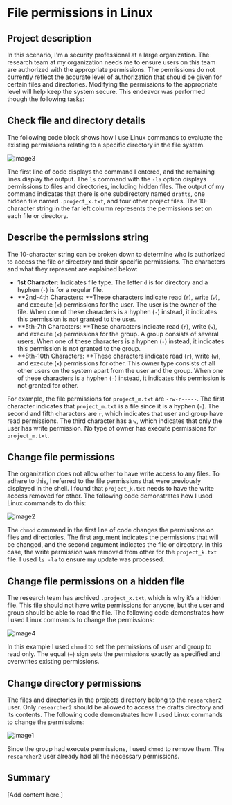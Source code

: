 <!-----

Yay, no errors, warnings, or alerts!

Conversion time: 0.7 seconds.


Using this Markdown file:

1. Paste this output into your source file.
2. See the notes and action items below regarding this conversion run.
3. Check the rendered output (headings, lists, code blocks, tables) for proper
   formatting and use a linkchecker before you publish this page.

Conversion notes:

* Docs to Markdown version 1.0β34
* Sat Sep 30 2023 13:58:36 GMT-0700 (PDT)
* Source doc: File permissions in Linux
----->



# File permissions in Linux


## Project description

In this scenario, I'm a security professional at a large organization. The research team at my organization needs me to ensure users on this team are authorized with the appropriate permissions. The permissions do not currently reflect the accurate level of authorization that should be given for certain files and directories. Modifying the permissions to the appropriate level will help keep the system secure. This endeavor was performed though the following tasks:  


## Check file and directory details

The following code block shows how I use Linux commands to evaluate the existing permissions relating to a specific directory in the file system.

![image3](https://github.com/markach151/LinuxFilePermissions/assets/84886088/981b9748-668b-452d-8627-4323576f9426)

The first line of code displays the command I entered, and the remaining lines display the output. The `ls` command with the `-la` option displays permissions to files and directories, including hidden files. The output of my command indicates that there is one subdirectory named `drafts`, one hidden file named `.project_x.txt`, and four other project files. The 10-character string in the far left column represents the permissions set on each file or directory. 


## Describe the permissions string

The 10-character string can be broken down to determine who is authorized to access the file or directory and their specific permissions. The characters and what they represent are explained below: 



* **1st Character:** Indicates file type. The letter `d` is for directory and a hyphen (`-`) is for a regular file.
* **2nd-4th Characters: **These characters indicate read (`r`), write (`w`), and execute (`x`) permissions for the user. The user is the owner of the file. When one of these characters is a hyphen (`-`) instead, it indicates this permission is not granted to the user. 
* **5th-7th Characters: **These characters indicate read (`r`), write (`w`), and execute (`x`) permissions for the group. A group consists of several users. When one of these characters is a hyphen (`-`) instead, it indicates this permission is not granted to the group.
* **8th-10th Characters: **These characters indicate read (`r`), write (`w`), and execute (`x`) permissions for other. This owner type consists of all other users on the system apart from the user and the group. When one of these characters is a hyphen (`-`) instead, it indicates this permission is not granted for other. 

For example, the file permissions for `project_m.txt` are  `-rw-r-----`. The first character indicates that `project_m.txt` is a file since it is a hyphen (`-`). The second and fifth characters are `r`, which indicates that user and group have read permissions. The third character has a `w`, which indicates that only the user has write permission. No type of owner has execute permissions for `project_m.txt`. 


## Change file permissions

The organization does not allow other to have write access to any files. To adhere to this, I referred to the file permissions that were previously displayed in the shell. I found that `project_k.txt` needs to have the write access removed for other. The following code demonstrates how I used Linux commands to do this: 

![image2](https://github.com/markach151/LinuxFilePermissions/assets/84886088/6c98c9eb-c722-4dd4-bbc2-14e02f0f2a5e)

The `chmod` command in the first line of code changes the permissions on files and directories. The first argument indicates the permissions that will be changed, and the second argument indicates the file or directory. In this case, the write permission was removed from other for the `project_k.txt` file. I used `ls -la` to ensure my update was processed. 


## Change file permissions on a hidden file

The research team has archived `.project_x.txt`, which is why it’s a hidden file. This file should not have write permissions for anyone, but the user and group should be able to read the file. The following code demonstrates how I used Linux commands to change the permissions: 

![image4](https://github.com/markach151/LinuxFilePermissions/assets/84886088/9112fab4-99d9-4ab5-b176-9d029be9ab75)

In this example I used `chmod` to set the permissions of user and group to read only. The equal (`=`) sign sets the permissions exactly as specified and overwrites existing permissions. 


## Change directory permissions

The files and directories in the projects directory belong to the `researcher2` user. Only `researcher2` should be allowed to access the drafts directory and its contents. The following code demonstrates how I used Linux commands to change the permissions: 

![image1](https://github.com/markach151/LinuxFilePermissions/assets/84886088/83e73e69-f3a9-44fe-80e9-5437cf99d9e4)

Since the group had execute permissions, I used `chmod` to remove them. The `researcher2` user already had all the necessary permissions. 


## Summary

[Add content here.]

